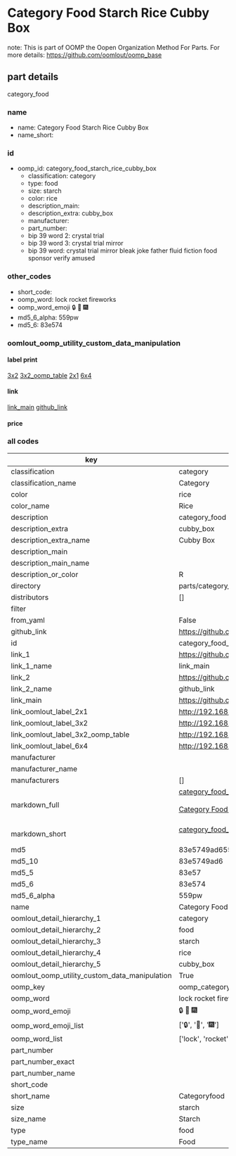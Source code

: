 # Category Food Starch Rice Cubby Box  

note: This is part of OOMP the Oopen Organization Method For Parts. For more details: https://github.com/oomlout/oomp_base

##  part details



category_food

### name
* name: Category Food Starch Rice Cubby Box
* name_short: 
### id
* oomp_id: category_food_starch_rice_cubby_box
  * classification: category
  * type: food
  * size: starch
  * color: rice
  * description_main: 
  * description_extra: cubby_box
  * manufacturer: 
  * part_number: 
  * bip 39 word 2: crystal trial
  * bip 39 word 3: crystal trial mirror
  * bip 39 word: crystal trial mirror bleak joke father fluid fiction food sponsor verify amused

### other_codes
* short_code: 
* oomp_word: lock rocket fireworks
* oomp_word_emoji :lock: :rocket: :fireworks:
* md5_6_alpha: 559pw
* md5_6: 83e574






### oomlout_oomp_utility_custom_data_manipulation
#### label print
[3x2](http://192.168.1.245:1112/?label=oomp%20559pw)
[3x2_oomp_table](http://192.168.1.107:1112/?label=oomp%20559pw)
[2x1](http://192.168.1.242:1112/?label=oomp%20559pw)
[6x4](http://192.168.1.55:1112/?label=oomp%20559pw)    

#### link

[link_main](https://github.com/oomlout/oomlout_oomp_current_version_messy/tree/main/parts/category_food_starch_rice_cubby_box) [github_link](https://github.com/oomlout/oomlout_oomp_part_src/tree/main/parts/category_food_starch_rice_cubby_box)                             

#### price







### all codes 
| key | value |  
| --- | --- |  
| classification | category |  
| classification_name | Category |  
| color | rice |  
| color_name | Rice |  
| description | category_food |  
| description_extra | cubby_box |  
| description_extra_name | Cubby Box |  
| description_main |  |  
| description_main_name |  |  
| description_or_color | R  |  
| directory | parts/category_food_starch_rice_cubby_box |  
| distributors | [] |  
| filter |  |  
| from_yaml | False |  
| github_link | https://github.com/oomlout/oomlout_oomp_part_src/tree/main/parts/category_food_starch_rice_cubby_box |  
| id | category_food_starch_rice_cubby_box |  
| link_1 | https://github.com/oomlout/oomlout_oomp_current_version_messy/tree/main/parts/category_food_starch_rice_cubby_box |  
| link_1_name | link_main |  
| link_2 | https://github.com/oomlout/oomlout_oomp_part_src/tree/main/parts/category_food_starch_rice_cubby_box |  
| link_2_name | github_link |  
| link_main | https://github.com/oomlout/oomlout_oomp_current_version_messy/tree/main/parts/category_food_starch_rice_cubby_box |  
| link_oomlout_label_2x1 | http://192.168.1.242:1112/?label=oomp%20559pw |  
| link_oomlout_label_3x2 | http://192.168.1.245:1112/?label=oomp%20559pw |  
| link_oomlout_label_3x2_oomp_table | http://192.168.1.107:1112/?label=oomp%20559pw |  
| link_oomlout_label_6x4 | http://192.168.1.55:1112/?label=oomp%20559pw |  
| manufacturer |  |  
| manufacturer_name |  |  
| manufacturers | [] |  
| markdown_full | [category_food_starch_rice_cubby_box](https://github.com/oomlout/oomlout_oomp_current_version_messy/tree/main/parts/category_food_starch_rice_cubby_box)<br>[](https://github.com/oomlout/oomlout_oomp_current_version_messy/tree/main/parts/category_food_starch_rice_cubby_box)<br>[Category Food Starch Rice Cubby Box](https://github.com/oomlout/oomlout_oomp_current_version_messy/tree/main/parts/category_food_starch_rice_cubby_box)<br><br> |  
| markdown_short | [category_food_starch_rice_cubby_box](https://github.com/oomlout/oomlout_oomp_current_version_messy/tree/main/parts/category_food_starch_rice_cubby_box)<br><br> |  
| md5 | 83e5749ad655cb354ebc21791b3a09aa |  
| md5_10 | 83e5749ad6 |  
| md5_5 | 83e57 |  
| md5_6 | 83e574 |  
| md5_6_alpha | 559pw |  
| name | Category Food Starch Rice Cubby Box |  
| oomlout_detail_hierarchy_1 | category |  
| oomlout_detail_hierarchy_2 | food |  
| oomlout_detail_hierarchy_3 | starch |  
| oomlout_detail_hierarchy_4 | rice |  
| oomlout_detail_hierarchy_5 | cubby_box |  
| oomlout_oomp_utility_custom_data_manipulation | True |  
| oomp_key | oomp_category_food_starch_rice_cubby_box |  
| oomp_word | lock rocket fireworks |  
| oomp_word_emoji | :lock: :rocket: :fireworks: |  
| oomp_word_emoji_list | [':lock:', ':rocket:', ':fireworks:'] |  
| oomp_word_list | ['lock', 'rocket', 'fireworks'] |  
| part_number |  |  
| part_number_exact |  |  
| part_number_name |  |  
| short_code |  |  
| short_name | Categoryfood |  
| size | starch |  
| size_name | Starch |  
| type | food |  
| type_name | Food |  
